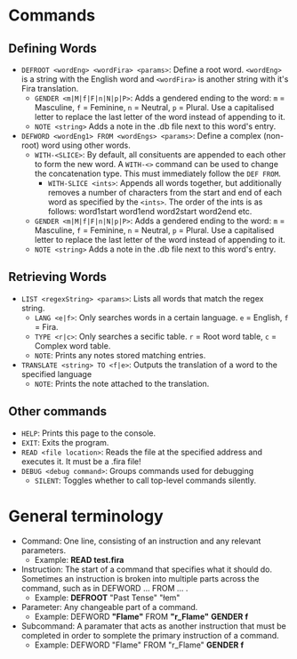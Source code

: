 # Commands

## Defining Words
- `DEFROOT <wordEng> <wordFira> <params>`: Define a root word. `<wordEng>` is a string with the English word and `<wordFira>` is another string with it's Fira translation.
  - `GENDER <m|M|f|F|n|N|p|P>`: Adds a gendered ending to the word: `m` = Masculine, `f` = Feminine, `n` = Neutral, `p` = Plural. Use a capitalised letter to replace the last letter of the word instead of appending to it.
  - `NOTE <string>` Adds a note in the .db file next to this word's entry.
- `DEFWORD <wordEng1> FROM <wordEngs> <params>`: Define a complex (non-root) word using other words.
  - `WITH-<SLICE>`: By default, all consituents are appended to each other to form the new word. A `WITH-<>` command can be used to change the concatenation type. This must immediately follow the `DEF FROM`.
    - `WITH-SLICE <ints>`: Appends all words together, but additionally removes a number of characters from the start and end of each word as specified by the `<ints>`. The order of the ints is as follows: word1start word1end word2start word2end etc.
  - `GENDER <m|M|f|F|n|N|p|P>`: Adds a gendered ending to the word: `m` = Masculine, `f` = Feminine, `n` = Neutral, `p` = Plural. Use a capitalised letter to replace the last letter of the word instead of appending to it.
  - `NOTE <string>` Adds a note in the .db file next to this word's entry.

## Retrieving Words
- `LIST <regexString> <params>`: Lists all words that match the regex string.
  - `LANG <e|f>`: Only searches words in a certain language. `e` = English, `f` = Fira.
  - `TYPE <r|c>`: Only searches a secific table. `r` = Root word table, `c` = Complex word table.
  - `NOTE`: Prints any notes stored matching entries.
- `TRANSLATE <string> TO <f|e>`: Outputs the translation of a word to the specified language
  - `NOTE`: Prints the note attached to the translation.

## Other commands
  - `HELP`: Prints this page to the console.
  - `EXIT`: Exits the program.
  - `READ <file location>`: Reads the file at the specified address and executes it. It must be a .fira file!
  - `DEBUG <debug command>`: Groups commands used for debugging
    - `SILENT`: Toggles whether to call top-level commands silently.

# General terminology
  - Command: One line, consisting of an instruction and any relevant parameters.
    - Example: **READ test.fira**
  - Instruction: The start of a command that specifies what it should do. Sometimes an instruction is broken into multiple parts across the command, such as in DEFWORD ... FROM ... .
    - Example: **DEFROOT** "Past Tense" "łem"
  - Parameter: Any changeable part of a command.
    - Example: DEFWORD **"Flame"** FROM **"r_Flame"** **GENDER** **f**
  - Subcommand: A paramater that acts as another instruction that must be completed in order to somplete the primary instruction of a command.
    - Example: DEFWORD "Flame" FROM "r_Flame" **GENDER** **f**
